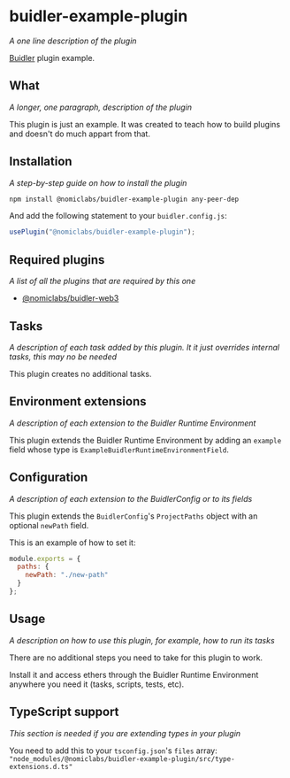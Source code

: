 # buidler-example-plugin

_A one line description of the plugin_

[Buidler](http://getbuidler.com) plugin example. 

## What

_A longer, one paragraph, description of the plugin_

This plugin is just an example. It was created to teach how to build plugins and
doesn't do much appart from that.

## Installation

_A step-by-step guide on how to install the plugin_

```bash
npm install @nomiclabs/buidler-example-plugin any-peer-dep
```

And add the following statement to your `buidler.config.js`:

```js
usePlugin("@nomiclabs/buidler-example-plugin");
```

## Required plugins

_A list of all the plugins that are required by this one_

- [@nomiclabs/buidler-web3](https://github.com/nomiclabs/buidler/tree/master/packages/buidler-web3)

## Tasks

_A description of each task added by this plugin. It it just overrides internal 
tasks, this may no be needed_

This plugin creates no additional tasks.

## Environment extensions

_A description of each extension to the Buidler Runtime Environment_

This plugin extends the Buidler Runtime Environment by adding an `example` field
whose type is `ExampleBuidlerRuntimeEnvironmentField`.

## Configuration

_A description of each extension to the BuidlerConfig or to its fields_

This plugin extends the `BuidlerConfig`'s `ProjectPaths` object with an optional 
`newPath` field.

This is an example of how to set it:

```js
module.exports = {
  paths: {
    newPath: "./new-path"
  }
};
```

## Usage

_A description on how to use this plugin, for example, how to run its tasks_

There are no additional steps you need to take for this plugin to work.

Install it and access ethers through the Buidler Runtime Environment anywhere 
you need it (tasks, scripts, tests, etc).

## TypeScript support

_This section is needed if you are extending types in your plugin_

You need to add this to your `tsconfig.json`'s `files` array: 
`"node_modules/@nomiclabs/buidler-example-plugin/src/type-extensions.d.ts"`
